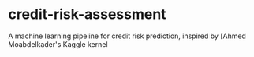 # credit-risk-assessment
A machine learning pipeline for credit risk prediction, inspired by [Ahmed Moabdelkader's Kaggle kernel
